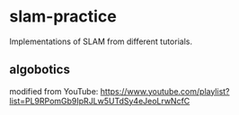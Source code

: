 # slam-practice
Implementations of SLAM from different tutorials.

## algobotics 
modified from YouTube: https://www.youtube.com/playlist?list=PL9RPomGb9IpRJLw5UTdSy4eJeoLrwNcfC

